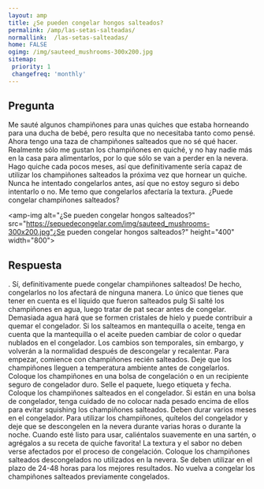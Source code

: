 ```yaml
---
layout: amp
title: ¿Se pueden congelar hongos salteados?  
permalink: /amp/las-setas-salteadas/
normallink:  /las-setas-salteadas/
home: FALSE
ogimg: /img/sauteed_mushrooms-300x200.jpg
sitemap:
 priority: 1
 changefreq: 'monthly'
---
```




## Pregunta

Me sauté algunos champiñones para unas quiches que estaba horneando para una ducha de bebé, pero resulta que no necesitaba tanto como pensé. Ahora tengo una taza de champiñones salteados que no sé qué hacer. Realmente sólo me gustan los champiñones en quiché, y no hay nadie más en la casa para alimentarlos, por lo que sólo se van a perder en la nevera. Hago quiche cada pocos meses, así que definitivamente sería capaz de utilizar los champiñones salteados la próxima vez que hornear un quiche. Nunca he intentado congelarlos antes, así que no estoy seguro si debo intentarlo o no. Me temo que congelarlos afectaría la textura. ¿Puede congelar champiñones salteados?


<amp-img alt="¿Se pueden congelar hongos salteados?" src="https://sepuedecongelar.com/img/sauteed_mushrooms-300x200.jpg"¿Se pueden congelar hongos salteados?" height="400" width="800"></amp-img>


## Respuesta

.
 Sí, definitivamente puede congelar champiñones salteados! De hecho, congelarlos no los afectará de ninguna manera. Lo único que tienes que tener en cuenta es el líquido que fueron salteados pulg Si salté los champiñones en agua, luego tratar de pat secar antes de congelar. Demasiada agua hará que se formen cristales de hielo y puede contribuir a quemar el congelador. Si los salteamos en mantequilla o aceite, tenga en cuenta que la mantequilla o el aceite pueden cambiar de color o quedar nublados en el congelador. Los cambios son temporales, sin embargo, y volverán a la normalidad después de descongelar y recalentar.
Para empezar, comience con champiñones recién salteados. Deje que los champiñones lleguen a temperatura ambiente antes de congelarlos. Coloque los champiñones en una bolsa de congelación o en un recipiente seguro de congelador duro. Selle el paquete, luego etiqueta y fecha. Coloque los champiñones salteados en el congelador. Si están en una bolsa de congelador, tenga cuidado de no colocar nada pesado encima de ellos para evitar squishing los champiñones salteados. Deben durar varios meses en el congelador.
Para utilizar los champiñones, quítelos del congelador y deje que se descongelen en la nevera durante varias horas o durante la noche. Cuando esté listo para usar, caliéntalos suavemente en una sartén, o agrégalos a su receta de quiche favorita! La textura y el sabor no deben verse afectados por el proceso de congelación. Coloque los champiñones salteados descongelados no utilizados en la nevera. Se deben utilizar en el plazo de 24-48 horas para los mejores resultados. No vuelva a congelar los champiñones salteados previamente congelados.
